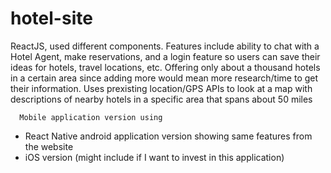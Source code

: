 # hotel-site
ReactJS, used different components. Features include ability to chat with a Hotel Agent, make reservations, and a login feature so users can save their ideas for hotels, travel locations, etc. Offering only about a thousand hotels in a certain area since adding more would mean more research/time to get their information. Uses prexisting location/GPS APIs to look at a map with descriptions of nearby hotels in a specific area that spans about 50 miles 


      Mobile application version using
  * React Native android application version showing same features from the website
  * iOS version (might include if I want to invest in this application)
